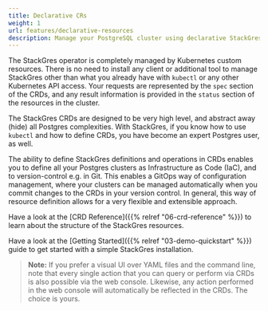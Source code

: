 ```yaml
---
title: Declarative CRs
weight: 1
url: features/declarative-resources
description: Manage your PostgreSQL cluster using declarative StackGres CRs
---
```


The StackGres operator is completely managed by Kubernetes custom resources.
There is no need to install any client or additional tool to manage StackGres other than what you already have with `kubectl` or any other Kubernetes API access.
Your requests are represented by the `spec` section of the CRDs, and any result information is provided in the `status` section of the resources in the cluster.

The StackGres CRDs are designed to be very high level, and abstract away (hide) all Postgres complexities.
With StackGres, if you know how to use `kubectl` and how to define CRDs, you have become an expert Postgres user, as well.

The ability to define StackGres definitions and operations in CRDs enables you to define all your Postgres clusters as Infrastructure as Code (IaC), and to version-control e.g. in Git.
This enables a GitOps way of configuration management, where your clusters can be managed automatically when you commit changes to the CRDs in your version control.
In general, this way of resource definition allows for a very flexible and extensible approach.

Have a look at the [CRD Reference]({{% relref "06-crd-reference" %}}) to learn about the structure of the StackGres resources.

Have a look at the [Getting Started]({{% relref "03-demo-quickstart" %}}) guide to get started with a simple StackGres installation.

> **Note:** If you prefer a visual UI over YAML files and the command line, note that every single action that you can query or perform via CRDs is also possible via the web console.
> Likewise, any action performed in the web console will automatically be reflected in the CRDs.
> The choice is yours.